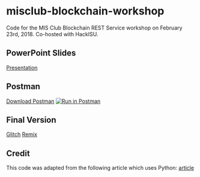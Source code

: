 # misclub-blockchain-workshop
Code for the MIS Club Blockchain REST Service workshop on February 23rd, 2018. Co-hosted with HackISU.

## PowerPoint Slides
[Presentation](https://drive.google.com/open?id=11Ynb3jy-_yQUUjoHVvjWr1a91m3YKtji)

## Postman
[Download Postman](http://bit.ly/misclub-postman)
[![Run in Postman](https://run.pstmn.io/button.svg)](https://app.getpostman.com/run-collection/f779cbac58d910a0ae3c)

## Final Version
[Glitch](https://isu-misclub-blockchain-workshop.glitch.me)
[Remix](https://glitch.com/edit/#!/remix/isu-misclub-blockchain-workshop)

## Credit
This code was adapted from the following article which uses Python: [article](https://hackernoon.com/learn-blockchains-by-building-one-117428612f46)

